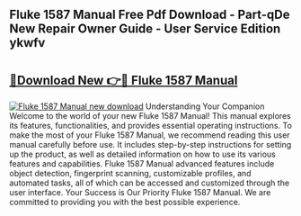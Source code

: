 ## Fluke 1587 Manual Free Pdf Download - Part-qDe New Repair Owner Guide - User Service Edition ykwfv

# <h2><a href="http://bc27662.oget.top/?id=Fluke+1587+Manual">🔗Download New 👉🔴 Fluke 1587 Manual</a></h2>

[![Fluke 1587 Manual new download](https://i.imgur.com/5g1atiW.png)](http://bc27662.oget.top/?id=Fluke+1587+Manual)
Understanding Your Companion Welcome to the world of your new Fluke 1587 Manual! This manual explores its features, functionalities, and provides essential operating instructions. To make the most of your Fluke 1587 Manual, we recommend reading this user manual carefully before use. It includes step-by-step instructions for setting up the product, as well as detailed information on how to use its various features and capabilities. Fluke 1587 Manual advanced features include object detection, fingerprint scanning, customizable profiles, and automated tasks, all of which can be accessed and customized through the user interface. Your Success is Our Priority Fluke 1587 Manual. We are committed to providing you with the best possible experience.
